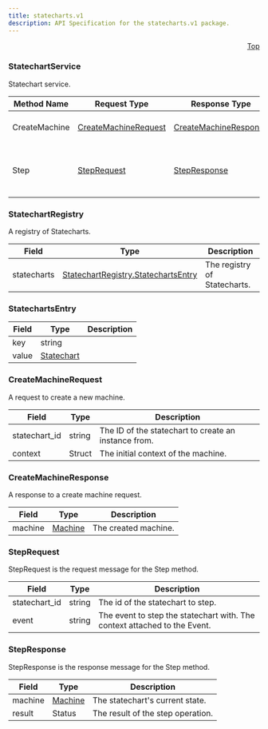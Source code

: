 ```yaml
---
title: statecharts.v1
description: API Specification for the statecharts.v1 package.
---
```


<a name="statechart_service-proto"></a><p align="right"><a href="#top">Top</a></p>

<!-- begin services -->


<a name="statecharts-v1-StatechartService"></a>

### StatechartService

Statechart service.



| Method Name | Request Type | Response Type | Description |
| ----------- | ------------ | ------------- | ------------|
| CreateMachine | [CreateMachineRequest](#statecharts-v1-CreateMachineRequest) | [CreateMachineResponse](#statecharts-v1-CreateMachineResponse) | Create a new machine.   |
| Step | [StepRequest](#statecharts-v1-StepRequest) | [StepResponse](#statecharts-v1-StepResponse) | Step a statechart through a single iteration.   |



<!-- begin services -->



<a name="statecharts-v1-StatechartRegistry"></a>

### StatechartRegistry

A registry of Statecharts.




| Field | Type | Description |
| ----- | ---- | ----------- |
| statecharts |[StatechartRegistry.StatechartsEntry](#statecharts-v1-StatechartRegistry-StatechartsEntry)| The registry of Statecharts.   |






<a name="statecharts-v1-StatechartRegistry-StatechartsEntry"></a>

### StatechartsEntry





| Field | Type | Description |
| ----- | ---- | ----------- |
| key |string|   |
| value |[Statechart](./statecharts.md#statecharts-v1-Statechart)|   |




 <!-- end nested messages -->

 <!-- end nested enums -->


 <!-- end nested messages -->

 <!-- end nested enums -->




<a name="statecharts-v1-CreateMachineRequest"></a>

### CreateMachineRequest

A request to create a new machine.




| Field | Type | Description |
| ----- | ---- | ----------- |
| statechart_id |string| The ID of the statechart to create an instance from.   |
| context |Struct| The initial context of the machine.   |




 <!-- end nested messages -->

 <!-- end nested enums -->




<a name="statecharts-v1-CreateMachineResponse"></a>

### CreateMachineResponse

A response to a create machine request.




| Field | Type | Description |
| ----- | ---- | ----------- |
| machine |[Machine](./statecharts.md#statecharts-v1-Machine)| The created machine.   |




 <!-- end nested messages -->

 <!-- end nested enums -->




<a name="statecharts-v1-StepRequest"></a>

### StepRequest

StepRequest is the request message for the Step method.




| Field | Type | Description |
| ----- | ---- | ----------- |
| statechart_id |string| The id of the statechart to step.   |
| event |string| The event to step the statechart with.  The context attached to the Event.  |




 <!-- end nested messages -->

 <!-- end nested enums -->




<a name="statecharts-v1-StepResponse"></a>

### StepResponse

StepResponse is the response message for the Step method.




| Field | Type | Description |
| ----- | ---- | ----------- |
| machine |[Machine](./statecharts.md#statecharts-v1-Machine)| The statechart's current state.   |
| result |Status| The result of the step operation.   |




 <!-- end nested messages -->

 <!-- end nested enums -->


 <!-- end messages -->

<!-- begin file-level enums -->
 <!-- end file-level enums -->

<!-- begin file-level extensions -->
 <!-- end file-level extensions -->

